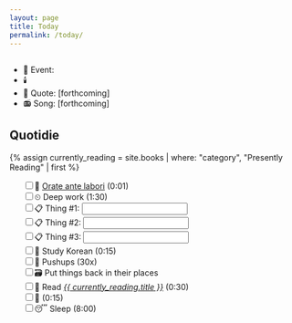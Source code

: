```yaml
---
layout: page
title: Today
permalink: /today/
---
```

<h2><span id="formattedDate"></span></h2>
<ul>
<li>📆 Event: <span id="dailyEvent"></span></li>
<li>🕯️ <span id="feastDay"></span></li>
<li>📝 Quote: [forthcoming]</li>
<li>📻 Song: [forthcoming]</li>
</ul>

<h2>Quotidie</h2>
{% assign currently_reading = site.books | where: "category", "Presently Reading" | first %}
<ul style="list-style:none">
  <li><input type="checkbox"/>🙏 <a href="/prayers/orate-ante-labori/">Orate ante labori</a> (0:01)</li>
  <li><input type="checkbox"/>⏲ Deep work (1:30)</li>
  <li><input type="checkbox"/>📋 Thing #1: <input type="text" name="task"></li>
  <li><input type="checkbox"/>📋 Thing #2: <input type="text" name="task"></li>
  <li><input type="checkbox"/>📋 Thing #3: <input type="text" name="task"></li>
  <li><input type="checkbox"/>🌱 Study Korean (0:15)</li>
  <li><input type="checkbox"/>💪 Pushups (30x)</li>
  <li><input type="checkbox"/>🗃️ Put things back in their places</li>
  <li><input type="checkbox"/>📖 Read <a href="{{ currently_reading.url | relative_url }}"><i>{{ currently_reading.title }}</i></a> (0:30)</li>
  <li><input type="checkbox"/>📿 <a href="/prayers/rosary"><span id="rosaryMystery"></span></a> (0:15)</li>
  <li><input type="checkbox"/>😴 Sleep (8:00)</li>
</ul>
<script>
  const dailyEvents = {{ site.data.daily_events | jsonify }};
  const feastDays = {{ site.data.feast_days | jsonify }};
  const rosaryMysteries = {{ site.data.rosary_mysteries | jsonify }};


function displayDailyInfo() {
  // Create a formatter for Pacific Time with the desired format
  const pacificFormatter = new Intl.DateTimeFormat('en-US', {
    timeZone: 'America/Los_Angeles',
    weekday: 'long',
    year: 'numeric',
    month: 'long',
    day: 'numeric'
  });

  // Get the current date in Pacific Time
  const pacificDate = new Date();
  
  // Format the date as "Sunday, 22 September" for the header
  const formattedDate = pacificFormatter.format(pacificDate)
    .replace(/(\w+), (\w+) (\d{1,2}), (\d{4})/, '$1, $3 $2');

  // Update the formatted date in the header
  const dateHeader = document.getElementById('formattedDate');
  if (dateHeader) {
    dateHeader.textContent = formattedDate;
  }

    // Format the date as MM-DD for event lookup
    const todayDate = pacificDate.toLocaleString('en-US', { 
      timeZone: 'America/Los_Angeles',
      month: '2-digit',
      day: '2-digit'
    }).replace('/', '-');

    // Get day of week (0-6, where 0 is Sunday)
    const dayOfWeek = pacificDate.getDay();

    // Find daily event
    const todayEvent = dailyEvents.find(e => e.date === todayDate);

    // Find feast day
    const todayFeast = feastDays.find(f => f.date === todayDate);

    // Find rosary mystery
    const todayMystery = rosaryMysteries[dayOfWeek];

    // Debug logging
    console.log('dailyEvents:', dailyEvents);
    console.log('feastDays:', feastDays);
    console.log('rosaryMysteries:', rosaryMysteries);
    console.log('todayDate:', todayDate);
    console.log('todayEvent:', todayEvent);
    console.log('todayFeast:', todayFeast);
    console.log('todayMystery:', todayMystery);

    // Update daily event
    const eventDiv = document.getElementById('dailyEvent');
    if (eventDiv) {
      if (todayEvent) {
        eventDiv.innerHTML = todayEvent.event;
      } else {
        eventDiv.textContent = 'No event today';
      }
      console.log('Updated dailyEvent:', eventDiv.innerHTML);
    } else {
      console.log('dailyEvent element not found');
    }

    // Update feast day
    const feastDiv = document.getElementById('feastDay');
    if (feastDiv) {
      if (todayFeast) {
        feastDiv.innerHTML = `Feast Day: ${todayFeast.feast}`;
      } else {
        feastDiv.textContent = 'No feast day today';
      }
      console.log('Updated feastDay:', feastDiv.innerHTML);
    } else {
      console.log('feastDay element not found');
    }

    // Update rosary mystery
    const rosaryDiv = document.getElementById('rosaryMystery');
    if (rosaryDiv) {
      rosaryDiv.textContent = `${todayMystery.set} Mysteries`;
      console.log('Updated rosaryMystery:', rosaryDiv.textContent);
    } else {
      console.log('rosaryMystery element not found');
    }

    console.log('Current Pacific Time:', pacificDate.toLocaleString('en-US', { timeZone: 'America/Los_Angeles' }));
    console.log('Formatted date for lookup:', todayDate);
    console.log('Day of week:', dayOfWeek);
  }

  // Ensure the DOM is fully loaded before running the script
  if (document.readyState === 'loading') {
    document.addEventListener('DOMContentLoaded', displayDailyInfo);
  } else {
    displayDailyInfo();
  }
</script>
